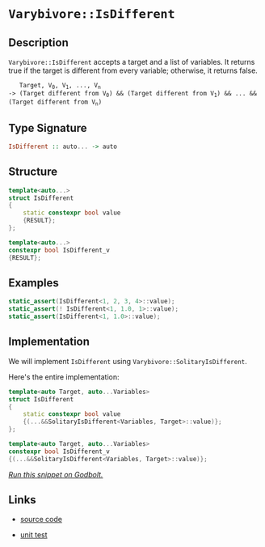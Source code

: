 <!-- Copyright 2024 Feng Mofan
SPDX-License-Identifier: Apache-2.0 -->

# `Varybivore::IsDifferent`

## Description

`Varybivore::IsDifferent` accepts a target and a list of variables.
It returns true if the target is different from every variable;
otherwise, it returns false.

<pre><code>   Target, V<sub>0</sub>, V<sub>1</sub>, ..., V<sub>n</sub>
-> (Target different from V<sub>0</sub>) && (Target different from V<sub>1</sub>) && ... && (Target different from V<sub>n</sub>)</code></pre>

## Type Signature

```Haskell
IsDifferent :: auto... -> auto
```

## Structure

```C++
template<auto...>
struct IsDifferent
{
    static constexpr bool value
    {RESULT};
};

template<auto...>
constexpr bool IsDifferent_v
{RESULT};
```

## Examples

```C++
static_assert(IsDifferent<1, 2, 3, 4>::value);
static_assert(! IsDifferent<1, 1.0, 1>::value);
static_assert(IsDifferent<1, 1.0>::value);
```

## Implementation

We will implement `IsDifferent` using `Varybivore::SolitaryIsDifferent`.

Here's the entire implementation:

```C++
template<auto Target, auto...Variables>
struct IsDifferent
{
    static constexpr bool value
    {(...&&SolitaryIsDifferent<Variables, Target>::value)};
};

template<auto Target, auto...Variables>
constexpr bool IsDifferent_v
{(...&&SolitaryIsDifferent<Variables, Target>::value)};
```

[*Run this snippet on Godbolt.*](https://godbolt.org/#z:OYLghAFBqd5QCxAYwPYBMCmBRdBLAF1QCcAaPECAMzwBtMA7AQwFtMQByARg9KtQYEAysib0QXACx8BBAKoBnTAAUAHpwAMvAFYTStJg1DIApACYAQuYukl9ZATwDKjdAGFUtAK4sGISQDMpK4AMngMmAByPgBGmMQgZgAcpAAOqAqETgwe3r7%2BQemZjgJhEdEscQnJtpj2JQxCBEzEBLk%2BfoG19dlNLQRlUbHxiSkKza3t%2BV3j/YMVVaMAlLaoXsTI7BwA9ABU%2B7sA1EKehC0AngCSCgAieFRU8YwEhwe72yYaAIIEmCypBl%2BJgCbiYXiIpEOYKIwOwny%2B42IXgcx1OEyut3uj2Iz3hJgA7BZDrNHMhDmgGONMKpUsRDjFUJ5DgA3MReTCHAkWAhIzAEm7Aon8wV476/f6Avkg6GoQ4ANRaeCYMXosPhiORLxOtDOxAxdweT0EwLcCuISpVmEhZotqoCcO%2BXOJzVJ5IEVJpdIZTNZ3g5XKoYiUwoCQvxAtDoq%2BewOqJ16OuBuxz1eBw%2BYr%2BAKYQOl4NlABUWsBMARITKAHSVm3K%2BgKNXfDUoxNYo0EPGE%2BGHLvO7N4MkUj20%2BmM2gstl877dzmEiCV8vmABsi%2B1uv1LZxxpB1ctCkhheIxbb9pAIF97KWIasjvDIsdGYl2aloLzh33h7Lebn29r9a%2BA9%2BnrDkyzaGhuBAAPrMu2FizpWi7LmiFwgcmm6moqNaYLur5FiWsInmemAXjekZ3tGbzkRR6ZkbG%2BaYQQCipvsVExhRrFUeqLp9uBTAKEorQQMhrYmlwkJmJCQSHJIeGnuOF4kQinHINxvHxAQEBgGAhyCWBwmQlw5YaHp0kEXJV4Kb2Sk8XxanabiIIiYc%2BkaMZsmChwKy0JwACsvB%2BBwWikKgnBuNY1jEmsGz%2BmYAQ8KQBCaO5KwANYgF5ZjlviZiSEkSReRoACcaUaAuSRBJ5HCSLwLASBohl%2BQFQUcLwCggIZ8X%2Be5pBwLAMCICAawEKk4LkJQaD/HQ8SRKwWyqEkC4ALQLpIhzAMgZJSOWZi8Jg%2BBEOa6B6PwggiGI7BSDIgiKCo6gdaQugiQA7sQTCpJwPAed5vkJYFnAAPLgkNLyoFQhyzQtS0rWtjmSJthwQB4430HS5gxUsvDtVoKwQEgY2pBNZAUBAuP4yAwBSGJNC0L8xAtRAMTfTE4QXG9vCM8weq/TE2iYA4LOkGNbCCL9DC0Oc31YDEXjAKCtC0C13C8FgLCGMA4i3fgOIOHgzKYd91I8%2BCWyxeEvzlQFOoxM9eoeFg308ng1UK6QOvEAySg3H8Ks6kYCUrFQBjAAocp4JgD2/akjB80dwiiOI53R1dajffd%2BgqygoWWPoeAxC1kArKgqQNPL83jOgwI3KYljWGYDUu/tut590PMNC4DDuJ4HR6KE4RDJUIwiUUWQCFMfgDxkQ8MPMwwJCJdjN70ExtB3%2BSz3U88CH0rRT33M%2B2IvI96LMW89ws/crAoEWbBIH0cD5pD1bwjWg3Ni3Lat60w2YcO4IQJCctFXA0ZxV9isBAmAmBYASBAZKBRyz5QCPiSQGhJBZQXLVLyC58r6E4JVUg1UYrlgXFwEq%2BUkjEK8pILgXl4ELnvt9RqzVWrAI6ljXq2N%2BoA2GoTYmSMppsE4C0FgzJ8TzSYOSAwRhHL5XLE5bau0SB4AOiJaOJ047SATkoJOt1dBiSei9FmN874Px%2Bhwf6g1wSHGBlCYgQiRFiOQBI4AUiZEGThgjPGSN/4BDMEAjGnV2E8PiCNImqBEYjEEcI%2BaDiVZcHylwQylNqa03prdNmzMnZpI5lzZufMBbPGFqLcWmBJbSzEHLPmSsvZbAChreeOt5YBX1sgQ2fMTZ1G%2BhbK25wbbVPRuaR2sUXZu0wB7ZWRhvagBYXwAOQcQ5hwjn5WKKjY5nXUbIRON0Ao6NTj7SuVhM4W1ztAwKhdsjF1LuXPZ1da7xHrkc8%2Ba8tbOAgK4A%2BIlu7lGnnoQeDQ3lpHHg0beixV49A3vvZeo8m5PMaIvIF/c979D%2BUfAYJ8vmANWOsK%2B6LypGPoZwaxtjRHiJVs4py395HIwAb4kBpAwEQJGMc8quD8HSOQfiah%2BJ8QBBQZIJaIljEMNsEwvxrD4DsIGoDYJgTiB8K2IIiGLAFDMjJMyWJ5ZJTjDkb/fah1ZCqNWRdeQmjNk6BAEEPRr0FaGK%2BrdRqZjAaWJBvK5airlUsjVRql48NQkePiF4gI1KpkBJ9fjKVIakanmQKkVIkFYngU9dxGxS0%2BB0CSZQFJAVMliwyUzLJ3NeZOzyULEW2aanFKljLcpTtKnjN6aQWpWt6l61UAbX4rTBDtNup0i4PS7b9L5kMjIIzPbjPCJMzG0ymCB2DqHcOkcnbLNOhINZl1jXJzNTs4wGcbCHPgPnU57pODbFLunKulga6Pzroohuxy57Qtbu3PIkKPm92Bf84o2Q/k/OyHC3ed6GibyXk%2Bw%2BjyAOwtRTvQ%2B4LgOz3A58yD6KL6YrOtauhtr8XOsOK6lVHrHzjHJdqrxgD0Y0rpZAygN9mWJGkQEAIXk8qUNqrR/EJU0MNU4IwtqNKUqSHxJtdlXApD5TZfArg%2BJsEcACDa9jTVmGYxvltNjj8ONycSs7eImRnCSCAA%3D%3D%3D)

## Links

- [source code](../../../../conceptrodon/varybivore/is_different.hpp)

- [unit test](../../../../tests/unit/metafunctions/varybivore/is_different.test.hpp)
